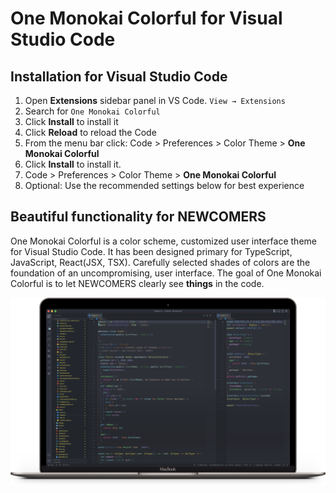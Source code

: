 # One Monokai Colorful for Visual Studio Code

## Installation for Visual Studio Code

1. Open **Extensions** sidebar panel in VS Code. `View → Extensions`
2. Search for `One Monokai Colorful`
3. Click **Install** to install it
4. Click **Reload** to reload the Code
5. From the menu bar click: Code > Preferences > Color Theme > **One Monokai Colorful**
6. Click **Install** to install it.
7. Code > Preferences > Color Theme > **One Monokai Colorful**
8. Optional: Use the recommended settings below for best experience

## Beautiful functionality for **NEWCOMERS**

One Monokai Colorful is a color scheme, customized user interface theme for Visual Studio Code. It has been designed primary for TypeScript, JavaScript, React(JSX, TSX). Carefully selected shades of colors are the foundation of an uncompromising, user interface. The goal of One Monokai Colorful is to let NEWCOMERS clearly see **things** in the code.

![One Monokai Colorful](https://github.com/domscript/vscode-one-monokai-colorful/blob/main/images/main-image.png)
